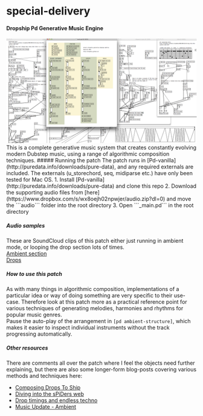 special-delivery
================
#### Dropship Pd Generative Music Engine
<img src="dropship-pd.png" class="img-responsive hero">
This is a complete generative music system that creates constantly evolving modern Dubstep music, using a range of algorithmic composition techniques.
##### Running the patch
The patch runs in [Pd-vanilla](http://puredata.info/downloads/pure-data), and any required externals are included. The externals (u_storechord, seq, midiparse etc.) have only been tested for Mac OS.  
1. Install [Pd-vanilla](http://puredata.info/downloads/pure-data) and clone this repo  
2. Download the supporting audio files
from [here](https://www.dropbox.com/s/wx8oejh02npwjer/audio.zip?dl=0) and move the ```audio``` folder into the root directory  
3.  Open ```_main.pd``` in the root directory

##### Audio samples
These are SoundCloud clips of this patch either just running in ambient mode, or looping the drop section lots of times.  
[Ambient section](https://soundcloud.com/mohosounds/dropship-ambient-sample-3)  
[Drops](https://soundcloud.com/mohosounds/dropship-drops)
##### How to use this patch
As with many things in algorithmic composition, implementations of a particular idea or way of doing something are very specific to their use-case. Therefore look at this patch more as a practical reference point for various techniques of generating melodies, harmonies and rhythms for popular music genres.  
Pause the auto-play of the arrangement in ```[pd ambient-structure]```, which makes it easier to inspect individual instruments without the track progressing automatically.
##### Other resources
There are comments all over the patch where I feel the objects need further explaining, but there are also some longer-form blog-posts covering various methods and techniques here:
- [Composing Drops To Ship](http://dropship.github.io/update/2014/05/05/composing-drops-to-ship.html)
- [Diving into the sPiDers web](http://dropship.github.io/update/2014/05/12/diving-into-the-spiders-web.html)
- [Drop timings and endless techno](http://dropship.github.io/update/2014/05/21/drop-timings-and-endless-techno.html)
- [Music Update - Ambient](http://dropship.github.io/update/2014/07/20/music-update.html)